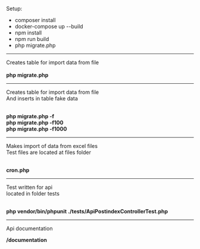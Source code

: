 Setup:

<ul>
    <li>
        composer install
    </li>
    <li>
        docker-compose up --build
    </li>
    <li>
        npm install
    </li>
    <li>
        npm run build
    </li>
    <li>
        php migrate.php
    </li>
</ul>


************************************************************************
Creates table for import data from file<br><br>
<b>php migrate.php</b>


************************************************************************
Creates table for import data from file<br>
And inserts in table fake data<br><br>

<b>php migrate.php -f<br>
php migrate.php -f100<br>
php migrate.php -f1000<br></b>


************************************************************************
Makes import of data from excel files<br>
Test files are located at files folder<br><br>

<b>cron.php</b>


************************************************************************
Test written for api<br>
located in folder tests<br><br>

<b>php vendor/bin/phpunit ./tests/ApiPostindexControllerTest.php</b>

************************************************************************
Api documentation<br>

<b>/documentation</b>

